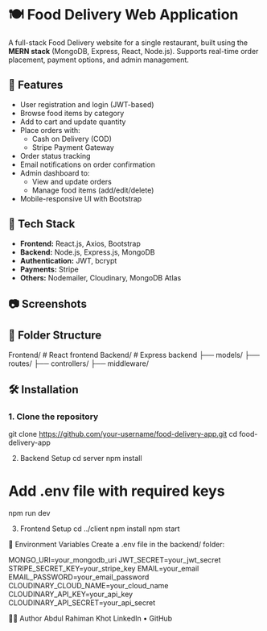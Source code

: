 # 🍽️ Food Delivery Web Application

A full-stack Food Delivery website for a single restaurant, built using the **MERN stack** (MongoDB, Express, React, Node.js). Supports real-time order placement, payment options, and admin management.

## 🚀 Features

- User registration and login (JWT-based)
- Browse food items by category
- Add to cart and update quantity
- Place orders with:
  - Cash on Delivery (COD)
  - Stripe Payment Gateway
- Order status tracking
- Email notifications on order confirmation
- Admin dashboard to:
  - View and update orders
  - Manage food items (add/edit/delete)
- Mobile-responsive UI with Bootstrap

## 🧰 Tech Stack

- **Frontend:** React.js, Axios, Bootstrap
- **Backend:** Node.js, Express.js, MongoDB
- **Authentication:** JWT, bcrypt
- **Payments:** Stripe
- **Others:** Nodemailer, Cloudinary, MongoDB Atlas

## 📷 Screenshots


## 📁 Folder Structure

Frontend/ # React frontend
Backend/ # Express backend
├── models/
├── routes/
├── controllers/
├── middleware/

## 🛠️ Installation

### 1. Clone the repository


git clone https://github.com/your-username/food-delivery-app.git
cd food-delivery-app

2. Backend Setup
cd server
npm install
# Add .env file with required keys
npm run dev

3. Frontend Setup
cd ../client
npm install
npm start

🔐 Environment Variables
Create a .env file in the backend/ folder:

MONGO_URI=your_mongodb_uri
JWT_SECRET=your_jwt_secret
STRIPE_SECRET_KEY=your_stripe_key
EMAIL=your_email
EMAIL_PASSWORD=your_email_password
CLOUDINARY_CLOUD_NAME=your_cloud_name
CLOUDINARY_API_KEY=your_api_key
CLOUDINARY_API_SECRET=your_api_secret

🙋‍♂️ Author
Abdul Rahiman Khot
LinkedIn • GitHub
